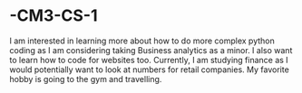 # -CM3-CS-1  
I am interested in learning more about how to do more complex python coding as I am considering taking Business analytics as a minor. I also want to learn how to code for websites too.  Currently, I am studying finance as I would potentially want to look at numbers for retail companies. My favorite hobby is going to the gym and travelling. 

